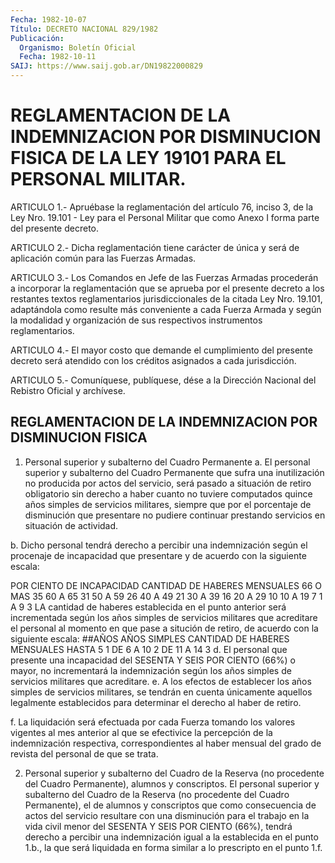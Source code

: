 ```yaml
---
Fecha: 1982-10-07
Título: DECRETO NACIONAL 829/1982
Publicación:
  Organismo: Boletín Oficial
  Fecha: 1982-10-11
SAIJ: https://www.saij.gob.ar/DN19822000829
---
```

# REGLAMENTACION DE LA INDEMNIZACION POR DISMINUCION FISICA DE LA LEY 19101 PARA EL PERSONAL MILITAR.

<a id="1"></a>
ARTICULO  1.-  Apruébase  la  reglamentación  del artículo 76, inciso 3, de la Ley Nro. 19.101 - Ley para el Personal  Militar que como Anexo I forma parte del presente decreto.

<a id="2"></a>
ARTICULO  2.-  Dicha  reglamentación tiene carácter de única y será de aplicación común para las Fuerzas Armadas.

<a id="3"></a>
ARTICULO  3.-  Los  Comandos  en  Jefe  de las Fuerzas Armadas procederán a incorporar la reglamentación que  se  aprueba  por el presente decreto a los restantes textos reglamentarios jurisdiccionales  de la  citada  Ley Nro. 19.101, adaptándola como resulte más conveniente a cada Fuerza  Armada  y según la modalidad y  organización  de  sus  respectivos  instrumentos reglamentarios.

<a id="4"></a>
ARTICULO  4.-  El  mayor costo que demande el cumplimiento del presente decreto será atendido  con  los  créditos asignados a cada jurisdicción.

<a id="5"></a>
ARTICULO  5.-  Comuníquese,  publíquese,  dése  a la Dirección Nacional del Rebistro Oficial y archívese.

## REGLAMENTACION    DE    LA  INDEMNIZACION  POR  DISMINUCION  FISICA

<a id="1"></a>
1.  Personal  superior y subalterno del Cuadro Permanente a. El personal superior  y  subalterno  del  Cuadro  Permanente que sufra  una inutilización no producida por actos del servicio,  será pasado a  situación de retiro  obligatorio  sin  derecho  a haber cuanto  no  tuviere  computados quince  años  simples de servicios militares,  siempre  que  por  el porcentaje de  disminución  que presentare  no pudiere continuar prestando servicios  en  situación de actividad.

b. Dicho personal  tendrá  derecho  a  percibir  una  indemnización según  el procenaje de incapacidad que presentare y de acuerdo  con la siguiente escala:

POR CIENTO DE INCAPACIDAD            CANTIDAD DE HABERES                                           MENSUALES    66 O MAS                                 35    60 A 65                                  31    50 A 59                                  26    40 A 49                                  21    30 A 39                                  16    20 A 29                                  10    10 A 19                                   7     1 A  9                                     3  LA cantidad de  haberes  establecida  en  el  punto  anterior  será incrementada  según  los  años  simples  de servicios militares que acreditare el  personal  al  momento  en que pase  a  situción  de retiro, de acuerdo con la siguiente escala: ##AÑOS AÑOS SIMPLES                 CANTIDAD DE HABERES MENSUALES  HASTA 5                                 1  DE 6 A 10                               2  DE 11 A 14                                3  d. El personal que presente una incapacidad  del SESENTA Y SEIS POR CIENTO (66%) o mayor, no incrementará la indemnización  según  los años  simples    de   servicios  militares  que  acreditare.  e.  A  los efectos de establecer  los  años  simples  de  servicios militares, se  tendrán  en  cuenta  únicamente aquellos legalmente establecidos para determinar el derecho  al  haber  de retiro.

f.  La  liquidación  será  efectuada  por  cada Fuerza tomando  los valores vigentes  al  mes  anterior  al  que  se  efectivice    la percepción  de  la indemnización  respectiva,  correspondientes al haber mensual del grado de revista del personal de  que  se  trata.

2.  Personal  superior  y  subalterno  del Cuadro de la Reserva (no procedente del  Cuadro Permanente), alumnos  y  conscriptos.  El personal superior  y  subalterno  del  Cuadro  de la Reserva (no procedente del Cuadro Permanente), el de alumnos y  conscriptos que como  consecuencia  de actos  del  servicio  resultare  con    una disminución  para  el  trabajo en la vida civil menor del SESENTA Y SEIS POR CIENTO (66%), tendrá  derecho a percibir una indemnización igual a la establecida en el punto  1.b.,  la que será liquidada en forma similar a lo prescripto en el punto 1.f.